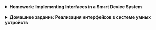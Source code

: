 <details style="padding-top: 18px">
  <summary><b>Homework: Implementing Interfaces in a Smart Device System</b></summary>

## **Task: Creating a Smart Device System Using Interfaces**

🔹 In this assignment, you will **design and implement a smart device system** that supports Wi-Fi connectivity and
remote control.  
🔹 **Step 1:** Define the `Connectable` interface for network-enabled devices.  
🔹 **Step 2:** Implement multiple smart device classes that support this interface.  
🔹 **Step 3:** Use **polymorphism** to manage different devices in a unified way.

---

### **Step 1: Define the `Connectable` Interface**

✔ The `Connectable` interface defines methods for Wi-Fi connectivity.  
✔ It should contain the following methods:

```java
public interface Connectable {
    /**
     * Connects the device to a Wi-Fi network.
     * @param network The name of the Wi-Fi network.
     */
    void connectToWiFi(String network);

    /**
     * Disconnects the device from the Wi-Fi network.
     */
    void disconnectFromWiFi();

    /**
     * Checks the current connection status.
     * @return true if connected, false otherwise.
     */
    boolean checkConnectionStatus();
}
```

---

### **Step 2: Implement Different Smart Devices**

🔹 Implement the `Connectable` interface in different smart device classes.  
🔹 Each device should have its unique functionality.

✔ **Smart Light (`SmartLight`)**

- **Fields:** `brightnessLevel`, `colorTemperature`.
- **Additional methods:**
    - `setBrightness(int level)`: Adjusts the brightness.
    - `setColorTemperature(int temperature)`: Changes the light's color temperature.

✔ **Smart Thermostat (`SmartThermostat`)**

- **Fields:** `currentTemperature`, `targetTemperature`.
- **Additional methods:**
    - `setTemperature(int targetTemp)`: Sets the desired temperature.
    - `getCurrentTemperature()`: Retrieves the current room temperature.

✔ **Smart Speaker (`SmartSpeaker`)**

- **Fields:** `volumeLevel`, `playingTrack`.
- **Additional methods:**
    - `playMusic(String track)`: Starts playing a track.
    - `adjustVolume(int level)`: Adjusts the volume level.

Example implementation:

```java
public class SmartLight implements Connectable {
    private boolean isConnected;

    @Override
    public void connectToWiFi(String network) {
        isConnected = true;
        System.out.println("Smart Light connected to " + network);
    }

    @Override
    public void disconnectFromWiFi() {
        isConnected = false;
        System.out.println("Smart Light disconnected from Wi-Fi");
    }

    @Override
    public boolean checkConnectionStatus() {
        return isConnected;
    }

    public void setBrightness(int level) {
        System.out.println("Brightness set to " + level);
    }
}
```

---

### **Step 3: Using Polymorphism to Control Devices**

✔ Create an **array or list** of `Connectable` objects, including `SmartLight`, `SmartThermostat`, and `SmartSpeaker`.  
✔ Iterate through the list and invoke methods like `connectToWiFi()`, `checkConnectionStatus()`,
and `disconnectFromWiFi()`.  
✔ Demonstrate how **polymorphism** allows managing different devices uniformly.

Example usage:

```java
public class SmartHome {
    public static void main(String[] args) {
        Connectable[] devices = {
                new SmartLight(),
                new SmartThermostat(),
                new SmartSpeaker()
        };

        for (Connectable device : devices) {
            device.connectToWiFi("HomeWiFi");
            System.out.println("Connection Status: " + device.checkConnectionStatus());
            device.disconnectFromWiFi();
        }
    }
}
```

---

### **Bonus Tasks**

✔ Implement the method **`scheduleActivation(String time)`**, which automatically turns the device on/off at a specified
time.  
✔ Add an **energy consumption tracker**, calculating the power usage of each device.  
✔ Create an interface **`VoiceControllable`** with the following methods:

- `activateVoiceCommand(String command)`: Executes a voice command.
- `setWakeWord(String word)`: Sets the activation phrase for voice control.

---

### **Expected Learning Outcomes**

✅ Understanding **how interfaces work** and why they are useful.  
✅ Applying **multiple interfaces** in a real-world scenario.  
✅ Using **polymorphism** to handle different smart devices efficiently.  
✅ Enhancing **code maintainability and flexibility** by separating core functionality from additional features.

---

💡 **Think about what other smart devices you could add to your system!** 🚀

</details>

<details style="padding-top: 18px">
  <summary><b>Домашнее задание: Реализация интерфейсов в системе умных устройств</b></summary>

## **Задание: Создание системы управления умными устройствами с использованием интерфейсов**

🔹 В этом задании вам предстоит **разработать систему умных устройств**, поддерживающих Wi-Fi подключение и удалённое
управление.  
🔹 **Шаг 1:** Определить интерфейс `Connectable` для устройств с возможностью подключения к сети.  
🔹 **Шаг 2:** Реализовать несколько классов устройств, поддерживающих этот интерфейс.  
🔹 **Шаг 3:** Использовать **полиморфизм** для единообразного взаимодействия с разными умными устройствами.

---

### **Шаг 1: Определение интерфейса `Connectable`**

✔ Интерфейс `Connectable` определяет методы для подключения устройств к сети.  
✔ Опишите в нём следующие методы:

```java
public interface Connectable {
    /**
     * Подключает устройство к Wi-Fi сети.
     * @param network Название сети.
     */
    void connectToWiFi(String network);

    /**
     * Отключает устройство от сети Wi-Fi.
     */
    void disconnectFromWiFi();

    /**
     * Проверяет статус подключения.
     * @return true, если подключено, false – в противном случае.
     */
    boolean checkConnectionStatus();
}
```

---

### **Шаг 2: Реализация различных умных устройств**

🔹 Реализуйте интерфейс `Connectable` в разных классах устройств.  
🔹 Каждое устройство должно иметь свою уникальную функциональность.

✔ **Умная лампа (`SmartLight`)**

- **Поля:** `brightnessLevel`, `colorTemperature`.
- **Дополнительные методы:**
    - `setBrightness(int level)`: Регулирует уровень яркости.
    - `setColorTemperature(int temperature)`: Изменяет цветовую температуру.

✔ **Умный термостат (`SmartThermostat`)**

- **Поля:** `currentTemperature`, `targetTemperature`.
- **Дополнительные методы:**
    - `setTemperature(int targetTemp)`: Устанавливает желаемую температуру.
    - `getCurrentTemperature()`: Получает текущую температуру в помещении.

✔ **Умная колонка (`SmartSpeaker`)**

- **Поля:** `volumeLevel`, `playingTrack`.
- **Дополнительные методы:**
    - `playMusic(String track)`: Запускает воспроизведение трека.
    - `adjustVolume(int level)`: Регулирует громкость.

Пример реализации:

```java
public class SmartLight implements Connectable {
    private boolean isConnected;

    @Override
    public void connectToWiFi(String network) {
        isConnected = true;
        System.out.println("Умная лампа подключена к " + network);
    }

    @Override
    public void disconnectFromWiFi() {
        isConnected = false;
        System.out.println("Умная лампа отключена от Wi-Fi");
    }

    @Override
    public boolean checkConnectionStatus() {
        return isConnected;
    }

    public void setBrightness(int level) {
        System.out.println("Яркость установлена на " + level);
    }
}
```

---

### **Шаг 3: Использование полиморфизма для управления устройствами**

✔ Создайте **массив или список** объектов `Connectable`, включающий `SmartLight`, `SmartThermostat` и `SmartSpeaker`.  
✔ Проитерируйте коллекцию и вызовите методы `connectToWiFi()`, `checkConnectionStatus()`, `disconnectFromWiFi()`.  
✔ Покажите, как **полиморфизм** позволяет работать с разными устройствами одинаковым образом.

Пример использования:

```java
public class SmartHome {
    public static void main(String[] args) {
        Connectable[] devices = {
                new SmartLight(),
                new SmartThermostat(),
                new SmartSpeaker()
        };

        for (Connectable device : devices) {
            device.connectToWiFi("HomeWiFi");
            System.out.println("Статус подключения: " + device.checkConnectionStatus());
            device.disconnectFromWiFi();
        }
    }
}
```

---

### **Дополнительные задания**

✔ Реализовать метод **`scheduleActivation(String time)`**, который автоматически включает/выключает устройство в
указанное время.  
✔ Добавить систему **учёта энергопотребления**, позволяющую подсчитать расход энергии каждым устройством.  
✔ Создать интерфейс **`VoiceControllable`** с методами:

- `activateVoiceCommand(String command)`: Выполняет голосовую команду.
- `setWakeWord(String word)`: Устанавливает ключевую фразу для активации голосового управления.

---

### **Ожидаемые результаты**

✅ Понимание **принципов работы интерфейсов** и их применения.  
✅ Реализация **множественного наследования** через интерфейсы.  
✅ Использование **полиморфизма** для унифицированного управления разными устройствами.  
✅ Улучшение **гибкости и расширяемости кода** за счёт разделения функционала на классы и интерфейсы.

---

💡 **Подумайте, какие ещё умные устройства можно добавить в вашу систему!** 🚀

</details>